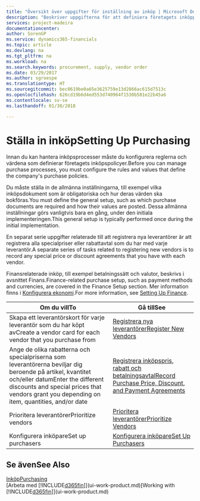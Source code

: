```yaml
---
title: "Översikt över uppgifter för inställning av inköp | Microsoft Docs"
description: "Beskriver uppgifterna för att definiera företagets inköppolicyer och registrerar inköpsprocesserna."
services: project-madeira
documentationcenter: 
author: SorenGP
ms.service: dynamics365-financials
ms.topic: article
ms.devlang: na
ms.tgt_pltfrm: na
ms.workload: na
ms.search.keywords: procurement, supply, vendor order
ms.date: 03/29/2017
ms.author: sgroespe
ms.translationtype: HT
ms.sourcegitcommit: bec0619be0a65e3625759e13d2866ac615d7513c
ms.openlocfilehash: 626cd19b6d4ed553d740964f1530b581e22b45a6
ms.contentlocale: sv-se
ms.lasthandoff: 01/30/2018

---
```

# <a name="setting-up-purchasing"></a><span data-ttu-id="e3ffe-103">Ställa in inköp</span><span class="sxs-lookup"><span data-stu-id="e3ffe-103">Setting Up Purchasing</span></span>
<span data-ttu-id="e3ffe-104">Innan du kan hantera inköpsprocesser måste du konfigurera reglerna och värdena som definierar företagets inköpspolicyer.</span><span class="sxs-lookup"><span data-stu-id="e3ffe-104">Before you can manage purchase processes, you must configure the rules and values that define the company's purchase policies.</span></span>

<span data-ttu-id="e3ffe-105">Du måste ställa in de allmänna inställningarna, till exempel vilka inköpsdokument som är obligatoriska och hur deras värden ska bokföras.</span><span class="sxs-lookup"><span data-stu-id="e3ffe-105">You must define the general setup, such as which purchase documents are required and how their values are posted.</span></span> <span data-ttu-id="e3ffe-106">Dessa allmänna inställningar görs vanligtvis bara en gång, under den initiala implementeringen.</span><span class="sxs-lookup"><span data-stu-id="e3ffe-106">This general setup is typically performed once during the initial implementation.</span></span>

<span data-ttu-id="e3ffe-107">En separat serie uppgifter relaterade till att registrera nya leverantörer är att registrera alla specialpriser eller rabattavtal som du har med varje leverantör.</span><span class="sxs-lookup"><span data-stu-id="e3ffe-107">A separate series of tasks related to registering new vendors is to record any special price or discount agreements that you have with each vendor.</span></span>

<span data-ttu-id="e3ffe-108">Finansrelaterade inköp, till exempel betalningssätt och valutor, beskrivs i avsnittet Finans.</span><span class="sxs-lookup"><span data-stu-id="e3ffe-108">Finance-related purchase setup, such as payment methods and currencies, are covered in the Finance Setup section.</span></span> <span data-ttu-id="e3ffe-109">Mer information finns i [Konfigurera ekonomi](finance-setup-finance.md).</span><span class="sxs-lookup"><span data-stu-id="e3ffe-109">For more information, see [Setting Up Finance](finance-setup-finance.md).</span></span>

| <span data-ttu-id="e3ffe-110">Om du vill</span><span class="sxs-lookup"><span data-stu-id="e3ffe-110">To</span></span> | <span data-ttu-id="e3ffe-111">Gå till</span><span class="sxs-lookup"><span data-stu-id="e3ffe-111">See</span></span> |
| --- | --- |
| <span data-ttu-id="e3ffe-112">Skapa ett leverantörskort för varje leverantör som du har köpt av</span><span class="sxs-lookup"><span data-stu-id="e3ffe-112">Create a vendor card for each vendor that you purchase from</span></span>|[<span data-ttu-id="e3ffe-113">Registrera nya leverantörer</span><span class="sxs-lookup"><span data-stu-id="e3ffe-113">Register New Vendors</span></span>](purchasing-how-register-new-vendors.md) |
| <span data-ttu-id="e3ffe-114">Ange de olika rabatterna och specialpriserna som leverantörerna beviljar dig beroende på artikel, kvantitet och/eller datum</span><span class="sxs-lookup"><span data-stu-id="e3ffe-114">Enter the different discounts and special prices that vendors grant you depending on item, quantities, and/or date</span></span> |[<span data-ttu-id="e3ffe-115">Registrera inköpspris, rabatt och betalningsavtal</span><span class="sxs-lookup"><span data-stu-id="e3ffe-115">Record Purchase Price, Discount, and Payment Agreements</span></span>](purchasing-how-record-purchase-price-discount-payment-agreements.md) |
| <span data-ttu-id="e3ffe-116">Prioritera leverantörer</span><span class="sxs-lookup"><span data-stu-id="e3ffe-116">Prioritize vendors</span></span> |[<span data-ttu-id="e3ffe-117">Prioritera leverantörer</span><span class="sxs-lookup"><span data-stu-id="e3ffe-117">Prioritize Vendors</span></span>](purchasing-how-prioritize-vendors.md) |
| <span data-ttu-id="e3ffe-118">Konfigurera inköpare</span><span class="sxs-lookup"><span data-stu-id="e3ffe-118">Set up purchasers</span></span> |[<span data-ttu-id="e3ffe-119">Konfigurera inköpare</span><span class="sxs-lookup"><span data-stu-id="e3ffe-119">Set Up Purchasers</span></span>](purchasing-how-setup-purchasers.md) |

## <a name="see-also"></a><span data-ttu-id="e3ffe-120">Se även</span><span class="sxs-lookup"><span data-stu-id="e3ffe-120">See Also</span></span>
[<span data-ttu-id="e3ffe-121">Inköp</span><span class="sxs-lookup"><span data-stu-id="e3ffe-121">Purchasing</span></span>](purchasing-manage-purchasing.md)  
<span data-ttu-id="e3ffe-122">[Arbeta med [!INCLUDE[d365fin](includes/d365fin_md.md)]](ui-work-product.md)</span><span class="sxs-lookup"><span data-stu-id="e3ffe-122">[Working with [!INCLUDE[d365fin](includes/d365fin_md.md)]](ui-work-product.md)</span></span>

